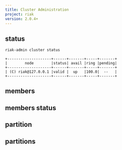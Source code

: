 ```yaml
---
title: Cluster Administration
project: riak
version: 2.0.4+
---
```


## status

```bash
riak-admin cluster status
```

```
+--------------------+------+-------+-----+-------+
|        node        |status| avail |ring |pending|
+--------------------+------+-------+-----+-------+
| (C) riak@127.0.0.1 |valid |  up   |100.0|  --   |
+--------------------+------+-------+-----+-------+
```

## members

## members status

## 

## partition

## partitions


